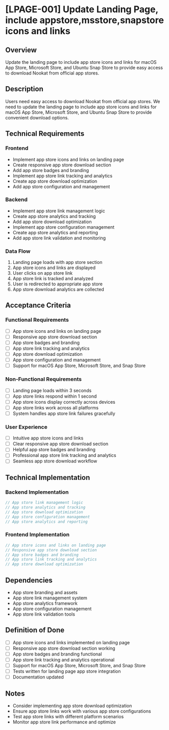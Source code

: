 # [LPAGE-001] Update Landing Page, include appstore,msstore,snapstore icons and links

## Overview

Update the landing page to include app store icons and links for macOS App Store, Microsoft Store, and Ubuntu Snap Store to provide easy access to download Nookat from official app stores.

## Description

Users need easy access to download Nookat from official app stores. We need to update the landing page to include app store icons and links for macOS App Store, Microsoft Store, and Ubuntu Snap Store to provide convenient download options.

## Technical Requirements

### Frontend

- Implement app store icons and links on landing page
- Create responsive app store download section
- Add app store badges and branding
- Implement app store link tracking and analytics
- Create app store download optimization
- Add app store configuration and management

### Backend

- Implement app store link management logic
- Create app store analytics and tracking
- Add app store download optimization
- Implement app store configuration management
- Create app store analytics and reporting
- Add app store link validation and monitoring

### Data Flow

1. Landing page loads with app store section
2. App store icons and links are displayed
3. User clicks on app store link
4. App store link is tracked and analyzed
5. User is redirected to appropriate app store
6. App store download analytics are collected

## Acceptance Criteria

### Functional Requirements

- [ ] App store icons and links on landing page
- [ ] Responsive app store download section
- [ ] App store badges and branding
- [ ] App store link tracking and analytics
- [ ] App store download optimization
- [ ] App store configuration and management
- [ ] Support for macOS App Store, Microsoft Store, and Snap Store

### Non-Functional Requirements

- [ ] Landing page loads within 3 seconds
- [ ] App store links respond within 1 second
- [ ] App store icons display correctly across devices
- [ ] App store links work across all platforms
- [ ] System handles app store link failures gracefully

### User Experience

- [ ] Intuitive app store icons and links
- [ ] Clear responsive app store download section
- [ ] Helpful app store badges and branding
- [ ] Professional app store link tracking and analytics
- [ ] Seamless app store download workflow

## Technical Implementation

### Backend Implementation

```rust
// App store link management logic
// App store analytics and tracking
// App store download optimization
// App store configuration management
// App store analytics and reporting
```

### Frontend Implementation

```typescript
// App store icons and links on landing page
// Responsive app store download section
// App store badges and branding
// App store link tracking and analytics
// App store download optimization
```

## Dependencies

- App store branding and assets
- App store link management system
- App store analytics framework
- App store configuration management
- App store link validation tools

## Definition of Done

- [ ] App store icons and links implemented on landing page
- [ ] Responsive app store download section working
- [ ] App store badges and branding functional
- [ ] App store link tracking and analytics operational
- [ ] Support for macOS App Store, Microsoft Store, and Snap Store
- [ ] Tests written for landing page app store integration
- [ ] Documentation updated

## Notes

- Consider implementing app store download optimization
- Ensure app store links work with various app store configurations
- Test app store links with different platform scenarios
- Monitor app store link performance and optimize
